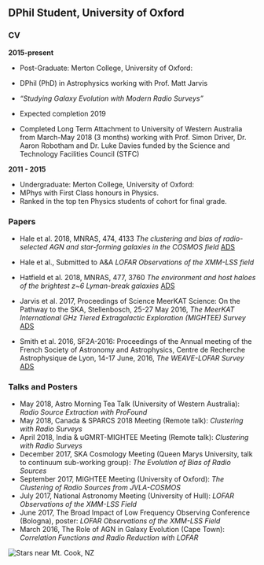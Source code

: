## DPhil Student, University of Oxford 

### CV
**2015-present**  
- Post-Graduate: Merton College, University of Oxford:
- DPhil (PhD) in Astrophysics working with Prof. Matt Jarvis 
- _“Studying Galaxy Evolution with Modern Radio Surveys”_
- Expected completion 2019

- Completed Long Term Attachment to University of Western Australia from March-May 2018 (3 months) 
working with Prof. Simon Driver, Dr. Aaron Robotham and Dr. Luke Davies funded by the Science and Technology 
Facilities Council (STFC)

**2011 - 2015**
- Undergraduate: Merton College, University of Oxford:
- MPhys with First Class honours in Physics.
- Ranked in the top ten Physics students of cohort for final grade.

### Papers 
- Hale et al. 2018, MNRAS, 474, 4133 _The clustering and bias of radio-selected AGN and star-forming galaxies in the COSMOS field_ [ADS](http://adsabs.harvard.edu/abs/2018MNRAS.474.4133H)
- Hale et al., Submitted to A&A _LOFAR Observations of the XMM-LSS field_
- Hatfield et al. 2018, MNRAS, 477, 3760 _The environment and host haloes of the brightest z~6 Lyman-break galaxies_ [ADS](http://adsabs.harvard.edu/abs/2018MNRAS.477.3760H)
- Jarvis et al. 2017, Proceedings of Science MeerKAT Science: On the Pathway to the SKA, Stellenbosch, 25-27 May 2016, _The MeerKAT International GHz Tiered Extragalactic Exploration (MIGHTEE) Survey_ [ADS](http://adsabs.harvard.edu/abs/2016mks..confE...6J)
 
- Smith et al. 2016, SF2A-2016: Proceedings of the Annual meeting of the French Society of Astronomy and Astrophysics, Centre de Recherche Astrophysique de Lyon, 14-17 June, 2016, _The WEAVE-LOFAR Survey_ [ADS](http://adsabs.harvard.edu/abs/2016sf2a.conf..271S)


### Talks and Posters

- May 2018, Astro Morning Tea Talk (University of Western Australia): _Radio Source Extraction with ProFound_
- May 2018, Canada & SPARCS 2018 Meeting (Remote talk): _Clustering with Radio Surveys_
- April 2018, India & uGMRT-MIGHTEE Meeting (Remote talk): _Clustering with Radio Surveys_
- December 2017, SKA Cosmology Meeting (Queen Marys University, talk to continuum sub-working group): _The Evolution of Bias of Radio Sources_
- September 2017, MIGHTEE Meeting (University of Oxford): _The Clustering of Radio Sources from JVLA-COSMOS_
- July 2017, National Astronomy Meeting (University of Hull): _LOFAR Observations of the XMM-LSS Field_
- June 2017, The Broad Impact of Low Frequency Observing Conference (Bologna), poster: _LOFAR Observations of the XMM-LSS Field_
- March 2016, The Role of AGN in Galaxy Evolution (Cape Town): _Correlation Functions and Radio Reduction with LOFAR_

![Stars near Mt. Cook, NZ](Stars.jpg)
